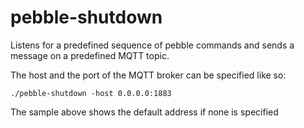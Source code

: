# pebble-shutdown

Listens for a predefined sequence of pebble commands and
sends a message on a predefined MQTT topic.

The host and the port of the MQTT broker can be specified like so:

```
./pebble-shutdown -host 0.0.0.0:1883
```

The sample above shows the default address if none is specified

